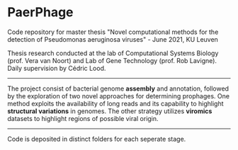 # PaerPhage

Code repository for master thesis "Novel computational methods for the detection of Pseudomonas aeruginosa viruses" - June 2021, KU Leuven

Thesis research conducted at the lab of Computational Systems Biology (prof. Vera van Noort) and Lab of Gene Technology (prof. Rob Lavigne).
Daily supervision by Cédric Lood.

---
The project consist of bacterial genome **assembly** and annotation, followed by the exploration of two novel approaches for determining prophages.
One method exploits the availability of long reads and its capability to highlight **structural variations** in genomes. 
The other strategy utilizes **viromics** datasets to highlight regions of possible viral origin.

---
Code is deposited in distinct folders for each seperate stage.
